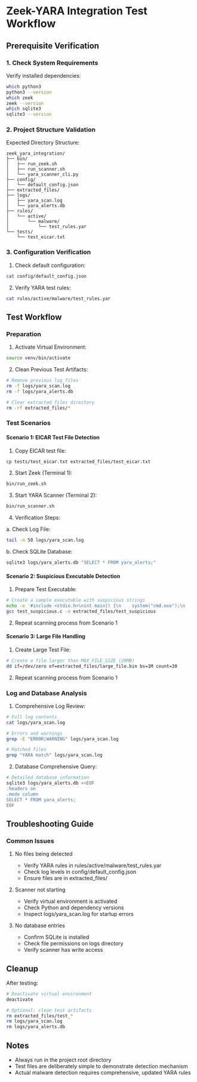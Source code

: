 # Zeek-YARA Integration Test Workflow

## Prerequisite Verification

### 1. Check System Requirements

Verify installed dependencies:
```bash
which python3
python3 --version
which zeek
zeek --version
which sqlite3
sqlite3 --version
```

### 2. Project Structure Validation

Expected Directory Structure:
```
zeek_yara_integration/
├── bin/
│   ├── run_zeek.sh
│   ├── run_scanner.sh
│   └── yara_scanner_cli.py
├── config/
│   └── default_config.json
├── extracted_files/
├── logs/
│   ├── yara_scan.log
│   └── yara_alerts.db
├── rules/
│   └── active/
│       └── malware/
│           └── test_rules.yar
└── tests/
    └── test_eicar.txt
```

### 3. Configuration Verification

1. Check default configuration:
```bash
cat config/default_config.json
```

2. Verify YARA test rules:
```bash
cat rules/active/malware/test_rules.yar
```

## Test Workflow

### Preparation

1. Activate Virtual Environment:
```bash
source venv/bin/activate
```

2. Clean Previous Test Artifacts:
```bash
# Remove previous log files
rm -f logs/yara_scan.log
rm -f logs/yara_alerts.db

# Clear extracted files directory
rm -rf extracted_files/*
```

### Test Scenarios

#### Scenario 1: EICAR Test File Detection

1. Copy EICAR test file:
```bash
cp tests/test_eicar.txt extracted_files/test_eicar.txt
```

2. Start Zeek (Terminal 1):
```bash
bin/run_zeek.sh
```

3. Start YARA Scanner (Terminal 2):
```bash
bin/run_scanner.sh
```

4. Verification Steps:

a. Check Log File:
```bash
tail -n 50 logs/yara_scan.log
```

b. Check SQLite Database:
```bash
sqlite3 logs/yara_alerts.db "SELECT * FROM yara_alerts;"
```

#### Scenario 2: Suspicious Executable Detection

1. Prepare Test Executable:
```bash
# Create a sample executable with suspicious strings
echo -e '#include <stdio.h>\nint main() {\n    system("cmd.exe");\n    return 0;\n}' > test_suspicious.c
gcc test_suspicious.c -o extracted_files/test_suspicious
```

2. Repeat scanning process from Scenario 1

#### Scenario 3: Large File Handling

1. Create Large Test File:
```bash
# Create a file larger than MAX_FILE_SIZE (20MB)
dd if=/dev/zero of=extracted_files/large_file.bin bs=1M count=30
```

2. Repeat scanning process from Scenario 1

### Log and Database Analysis

1. Comprehensive Log Review:
```bash
# Full log contents
cat logs/yara_scan.log

# Errors and warnings
grep -E "ERROR|WARNING" logs/yara_scan.log

# Matched files
grep "YARA match" logs/yara_scan.log
```

2. Database Comprehensive Query:
```bash
# Detailed database information
sqlite3 logs/yara_alerts.db <<EOF
.headers on
.mode column
SELECT * FROM yara_alerts;
EOF
```

## Troubleshooting Guide

### Common Issues

1. No files being detected
   - Verify YARA rules in rules/active/malware/test_rules.yar
   - Check log levels in config/default_config.json
   - Ensure files are in extracted_files/

2. Scanner not starting
   - Verify virtual environment is activated
   - Check Python and dependency versions
   - Inspect logs/yara_scan.log for startup errors

3. No database entries
   - Confirm SQLite is installed
   - Check file permissions on logs directory
   - Verify scanner has write access

## Cleanup

After testing:
```bash
# Deactivate virtual environment
deactivate

# Optional: clean test artifacts
rm extracted_files/test_*
rm logs/yara_scan.log
rm logs/yara_alerts.db
```

## Notes

- Always run in the project root directory
- Test files are deliberately simple to demonstrate detection mechanism
- Actual malware detection requires comprehensive, updated YARA rules
